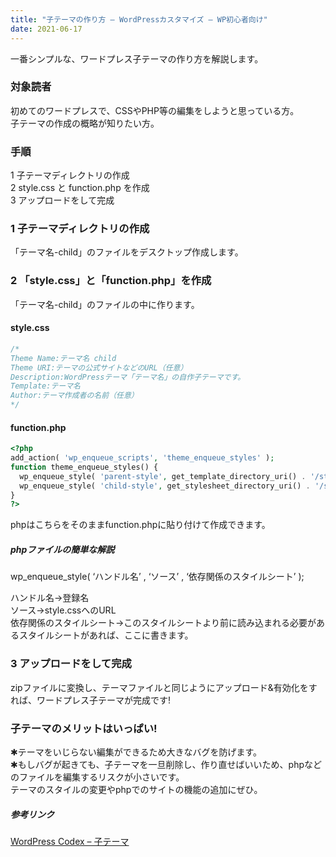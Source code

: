 ```yaml
---
title: "子テーマの作り方 – WordPressカスタマイズ – WP初心者向け"
date: 2021-06-17
---
```


一番シンプルな、ワードプレス子テーマの作り方を解説します。

### 対象読者
初めてのワードプレスで、CSSやPHP等の編集をしようと思っている方。   
子テーマの作成の概略が知りたい方。
   
### 手順
1 子テーマディレクトリの作成  
2 style.css と function.php を作成  
3 アップロードをして完成  
  
### 1 子テーマディレクトリの作成 
「テーマ名-child」のファイルをデスクトップ作成します。

### 2 「style.css」と「function.php」を作成

「テーマ名-child」のファイルの中に作ります。

#### style.css

```c
/*
Theme Name:テーマ名 child
Theme URI:テーマの公式サイトなどのURL（任意）
Description:WordPressテーマ「テーマ名」の自作子テーマです。
Template:テーマ名
Author:テーマ作成者の名前（任意）
*/
```
#### function.php

```php
<?php
add_action( 'wp_enqueue_scripts', 'theme_enqueue_styles' );
function theme_enqueue_styles() {
  wp_enqueue_style( 'parent-style', get_template_directory_uri() . '/style.css' );
  wp_enqueue_style( 'child-style', get_stylesheet_directory_uri() . '/style.css', array('parent-style'));
}
?>
```

phpはこちらをそのままfunction.phpに貼り付けて作成できます。
   
##### phpファイルの簡単な解説

wp_enqueue_style( ‘ハンドル名’ , ‘ソース’ , ‘依存関係のスタイルシート’ );
   
ハンドル名→登録名  
ソース→style.cssへのURL  
依存関係のスタイルシート→このスタイルシートより前に読み込まれる必要があるスタイルシートがあれば、ここに書きます。  

### 3 アップロードをして完成

zipファイルに変換し、テーマファイルと同じようにアップロード&有効化をすれば、ワードプレス子テーマが完成です!

### 子テーマのメリットはいっぱい!

✱テーマをいじらない編集ができるため大きなバグを防げます。   
✱もしバグが起きても、子テーマを一旦削除し、作り直せばいいため、phpなどのファイルを編集するリスクが小さいです。　　  
テーマのスタイルの変更やphpでのサイトの機能の追加にぜひ。


##### 参考リンク
[WordPress Codex – 子テーマ](URL "https://wpdocs.osdn.jp/%E5%AD%90%E3%83%86%E3%83%BC%E3%83%9E")
